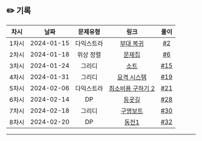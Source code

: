 ## ✏️ 기록   

| 차시 |    날짜    | 문제유형 | 링크 | 풀이 |
|:----:|:---------:|:----:|:-----:|:----:|
| 1차시 | 2024-01-15 |  다익스트라  | [부대 복귀](https://school.programmers.co.kr/learn/courses/30/lessons/132266)  | [#2](https://github.com/AlgoLeadMe/AlgoLeadMe-6/pull/2) |
| 2차시 | 2024-01-18 | 위상 정렬 | [문제집](https://www.acmicpc.net/problem/1766) | [#6](https://github.com/AlgoLeadMe/AlgoLeadMe-6/pull/6) |
| 3차시 | 2024-01-24 | 그리디 | [소트](https://www.acmicpc.net/problem/1083) | [#15](https://github.com/AlgoLeadMe/AlgoLeadMe-6/pull/15) |
| 4차시 | 2024-01-31 | 그리디 | [요격 시스템](https://school.programmers.co.kr/learn/courses/30/lessons/181188) | [#19](https://github.com/AlgoLeadMe/AlgoLeadMe-6/pull/19) |
| 5차시 | 2024-02-06 | 다익스트라 | [최소비용 구하기 2](https://www.acmicpc.net/problem/11779) | [#21](https://github.com/AlgoLeadMe/AlgoLeadMe-6/pull/21) |
| 6차시 | 2024-02-14 | DP | [등굣길](https://school.programmers.co.kr/learn/courses/30/lessons/42898) | [#28](https://github.com/AlgoLeadMe/AlgoLeadMe-6/pull/28) |
| 7차시 | 2024-02-18 | 그리디 | [구명보트](https://school.programmers.co.kr/learn/courses/30/lessons/42885) | [#30](https://github.com/AlgoLeadMe/AlgoLeadMe-6/pull/30) |
| 8차시 | 2024-02-20 | DP | [동전1](https://www.acmicpc.net/problem/2293) | [#32](https://github.com/AlgoLeadMe/AlgoLeadMe-6/pull/32) |
---
